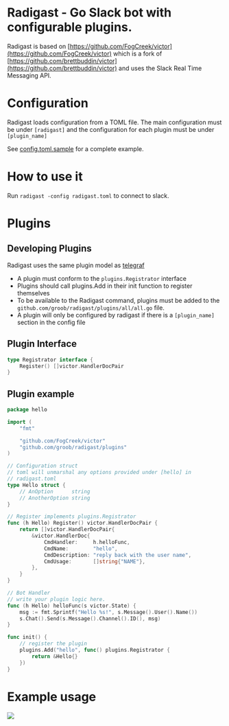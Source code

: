 # Radigast - Go Slack bot with configurable plugins.

Radigast is based on [https://github.com/FogCreek/victor](https://github.com/FogCreek/victor) which is a fork of [https://github.com/brettbuddin/victor](https://github.com/brettbuddin/victor)
and uses the Slack Real Time Messaging API.

# Configuration
Radigast loads configuration from a TOML file. 
The main configuration must be under `[radigast]` and the configuration for each plugin must be under `[plugin_name]`

See [config.toml.sample]() for a complete example.

# How to use it
Run `radigast -config radigast.toml` to connect to slack.


# Plugins

## Developing Plugins
Radigast uses the same plugin model as [telegraf](https://github.com/influxdb/telegraf) 

* A plugin must conform to the `plugins.Registrator` interface
* Plugins should call plugins.Add in their init function to register themselves
* To be available to the Radigast command, plugins must be added to the `github.com/groob/radigast/plugins/all/all.go` file.
* A plugin will only be configured by radigast if there is a `[plugin_name]` section in the config file

## Plugin Interface
```Go
type Registrator interface {
	Register() []victor.HandlerDocPair
}
```
## Plugin example

```Go
package hello

import (
	"fmt"

	"github.com/FogCreek/victor"
	"github.com/groob/radigast/plugins"
)

// Configuration struct
// toml will unmarshal any options provided under [hello] in
// radigast.toml
type Hello struct {
	// AnOption      string
	// AnotherOption string
}

// Register implements plugins.Registrator
func (h Hello) Register() victor.HandlerDocPair {
	return []victor.HandlerDocPair{
		&victor.HandlerDoc{
			CmdHandler:     h.helloFunc,
			CmdName:        "hello",
			CmdDescription: "reply back with the user name",
			CmdUsage:       []string{"NAME"},
		},
	}
}

// Bot Handler
// write your plugin logic here.
func (h Hello) helloFunc(s victor.State) {
	msg := fmt.Sprintf("Hello %s!", s.Message().User().Name())
	s.Chat().Send(s.Message().Channel().ID(), msg)
}

func init() {
	// register the plugin
	plugins.Add("hello", func() plugins.Registrator {
		return &Hello{}
	})
}
```

# Example usage
![](http://i.imgur.com/S9zF8Jc.png)
